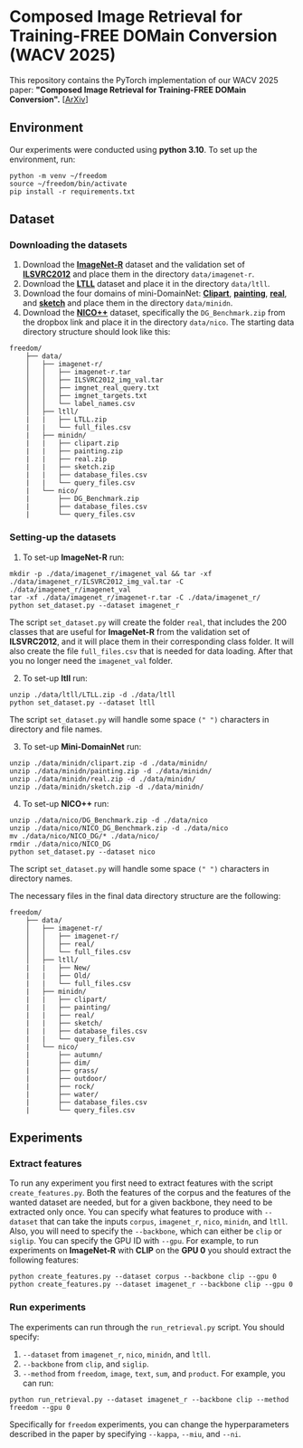 # Composed Image Retrieval for Training-FREE DOMain Conversion (WACV 2025)

This repository contains the PyTorch implementation of our WACV 2025 paper: **"Composed Image Retrieval for Training-FREE DOMain Conversion".** [[ArXiv](https://arxiv.org/abs/2412.03297)]

## Environment
Our experiments were conducted using **python 3.10**. To set up the environment, run:
```
python -m venv ~/freedom
source ~/freedom/bin/activate
pip install -r requirements.txt
```
## Dataset
### Downloading the datasets
1) Download the [**ImageNet-R**](https://people.eecs.berkeley.edu/\~hendrycks/imagenet-r.tar) dataset and the validation set of [**ILSVRC2012**](https://image-net.org/data/ILSVRC/2012/ILSVRC2012_img_val.tar) and place them in the directory `data/imagenet-r`.
2) Download the [**LTLL**](https://users.cecs.anu.edu.au/~basura/beeldcanon/LTLL.zip) dataset and place it in the directory `data/ltll`.
3) Download the four domains of mini-DomainNet: [**Clipart**](https://csr.bu.edu/ftp/visda/2019/multi-source/groundtruth/clipart.zip), [**painting**](https://csr.bu.edu/ftp/visda/2019/multi-source/groundtruth/painting.zip), [**real**](https://csr.bu.edu/ftp/visda/2019/multi-source/real.zip), and [**sketch**](https://csr.bu.edu/ftp/visda/2019/multi-source/sketch.zip) and place them in the directory `data/minidn`.
4) Download the [**NICO++**](https://www.dropbox.com/scl/fo/ix8u21atdwrstmgjkz2rx/AP5fheclFPjfbBMbeHoqPow?dl=0&rlkey=kcbecly7tetqu57v4tsmo095m) dataset, specifically the `DG_Benchmark.zip` from the dropbox link and place it in the directory `data/nico`.
The starting data directory structure should look like this:
```
freedom/
    ├── data/
    │   ├── imagenet-r/
    │   │   ├── imagenet-r.tar
    │   │   ├── ILSVRC2012_img_val.tar
    │   │   ├── imgnet_real_query.txt
    │   │   ├── imgnet_targets.txt
    │   │   └── label_names.csv
    │   ├── ltll/
    |   |   ├── LTLL.zip
    |   |   └── full_files.csv
    |   ├── minidn/
    |   |   ├── clipart.zip
    |   |   ├── painting.zip
    |   |   ├── real.zip
    |   |   ├── sketch.zip
    |   |   ├── database_files.csv
    |   |   └── query_files.csv
    |   └── nico/
    |       ├── DG_Benchmark.zip
    |       ├── database_files.csv
    |       └── query_files.csv
```
### Setting-up the datasets
1) To set-up **ImageNet-R** run:
```
mkdir -p ./data/imagenet_r/imagenet_val && tar -xf ./data/imagenet_r/ILSVRC2012_img_val.tar -C ./data/imagenet_r/imagenet_val
tar -xf ./data/imagenet_r/imagenet-r.tar -C ./data/imagenet_r/
python set_dataset.py --dataset imagenet_r
```
The script `set_dataset.py` will create the folder `real`, that includes the 200 classes that are useful for **ImageNet-R** from the validation set of **ILSVRC2012**, and it will place them in their corresponding class folder. It will also create the file `full_files.csv` that is needed for data loading. After that you no longer need the `imagenet_val` folder.

2) To set-up **ltll** run:
```
unzip ./data/ltll/LTLL.zip -d ./data/ltll
python set_dataset.py --dataset ltll
```
The script `set_dataset.py` will handle some space `(" ")` characters in directory and file names.

3) To set-up **Mini-DomainNet** run:
```
unzip ./data/minidn/clipart.zip -d ./data/minidn/
unzip ./data/minidn/painting.zip -d ./data/minidn/
unzip ./data/minidn/real.zip -d ./data/minidn/
unzip ./data/minidn/sketch.zip -d ./data/minidn/
```

4) To set-up **NICO++** run:
```
unzip ./data/nico/DG_Benchmark.zip -d ./data/nico
unzip ./data/nico/NICO_DG_Benchmark.zip -d ./data/nico
mv ./data/nico/NICO_DG/* ./data/nico/
rmdir ./data/nico/NICO_DG
python set_dataset.py --dataset nico
```
The script `set_dataset.py` will handle some space `(" ")` characters in directory names.

The necessary files in the final data directory structure are the following:
```
freedom/
    ├── data/
    │   ├── imagenet-r/
    │   │   ├── imagenet-r/
    │   │   ├── real/
    │   │   └── full_files.csv
    │   ├── ltll/
    |   |   ├── New/
    |   |   ├── Old/
    |   |   └── full_files.csv
    |   ├── minidn/
    |   |   ├── clipart/
    |   |   ├── painting/
    |   |   ├── real/
    |   |   ├── sketch/
    |   |   ├── database_files.csv
    |   |   └── query_files.csv
    |   └── nico/
    |       ├── autumn/
    |       ├── dim/
    |       ├── grass/
    |       ├── outdoor/
    |       ├── rock/
    |       ├── water/
    |       ├── database_files.csv
    |       └── query_files.csv
```

## Experiments
### Extract features
To run any experiment you first need to extract features with the script `create_features.py`. Both the features of the corpus and the features of the wanted dataset are needed, but for a given backbone, they need to be extracted only once. You can specify what features to produce with `--dataset` that can take the inputs `corpus`, `imagenet_r`, `nico`, `minidn`, and `ltll`. Also, you will need to specify the `--backbone`, which can either be `clip` or `siglip`. You can specify the GPU ID with `--gpu`. For example, to run experiments on **ImageNet-R** with **CLIP** on the **GPU 0** you should extract the following features:
```
python create_features.py --dataset corpus --backbone clip --gpu 0
python create_features.py --dataset imagenet_r --backbone clip --gpu 0
```
### Run experiments
The experiments can run through the `run_retrieval.py` script. You should specify:
1) `--dataset` from `imagenet_r`, `nico`, `minidn`, and `ltll`.
2) `--backbone` from `clip`, and `siglip`.
3) `--method` from `freedom`, `image`, `text`, `sum`, and `product`.
For example, you can run:
```
python run_retrieval.py --dataset imagenet_r --backbone clip --method freedom --gpu 0
```
Specifically for `freedom` experiments, you can change the hyperparameters described in the paper by specifying `--kappa`, `--miu`, and `--ni`.
